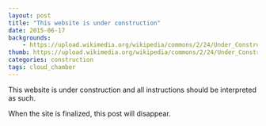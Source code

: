 ```yaml
---
layout: post
title: "This website is under construction"
date: 2015-06-17
backgrounds:
    - https://upload.wikimedia.org/wikipedia/commons/2/24/Under_Construction.jpeg
thumb: https://upload.wikimedia.org/wikipedia/commons/2/24/Under_Construction.jpeg
categories: construction
tags: cloud_chamber
---
```


This website is under construction and all instructions should be interpreted as such. 

When the site is finalized, this post will disappear. 
